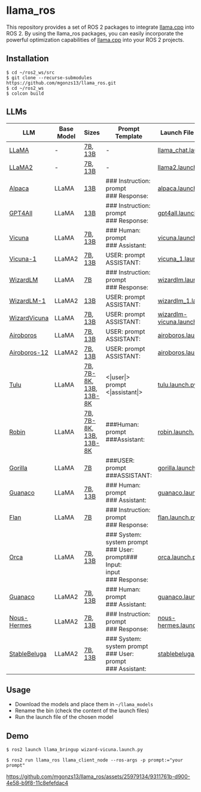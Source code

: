 # llama_ros

This repository provides a set of ROS 2 packages to integrate [llama.cpp](https://github.com/ggerganov/llama.cpp) into ROS 2. By using the llama_ros packages, you can easily incorporate the powerful optimization capabilities of [llama.cpp](https://github.com/ggerganov/llama.cpp) into your ROS 2 projects.

## Installation

```shell
$ cd ~/ros2_ws/src
$ git clone --recurse-submodules https://github.com/mgonzs13/llama_ros.git
$ cd ~/ros2_ws
$ colcon build
```


## LLMs

| LLM | Base Model | Sizes | Prompt Template | Launch File Example |
| ------------- | ------------- | ------------- | ------------- | ------------- |
| [LLaMA](https://ai.meta.com/blog/large-language-model-llama-meta-ai/) | - | [7B](https://huggingface.co/TheBloke/LLaMa-7B-GGML), [13B](https://huggingface.co/TheBloke/LLaMa-13B-GGML) | - | [llama_chat.launch.py](llama_bringup/launch/llama_chat.launch.py) |
| [LLaMA2](https://ai.meta.com/blog/large-language-model-llama-meta-ai/) | - | [7B](https://huggingface.co/TheBloke/Llama-2-7B-GGML), [13B](https://huggingface.co/TheBloke/Llama-2-13B-GGML) | - | [llama2.launch.py](llama_bringup/launch/llama2.launch.py) |
| [Alpaca](https://crfm.stanford.edu/2023/03/13/alpaca.html) | LLaMA | [13B](https://huggingface.co/TheBloke/gpt4-x-alpaca-13B-GGML) | \#\#\# Instruction: prompt<br />\#\#\# Response: | [alpaca.launch.py](llama_bringup/launch/alpaca.launch.py) |
| [GPT4All](https://gpt4all.io/index.html) | LLaMA | [13B](https://huggingface.co/TheBloke/GPT4All-13B-snoozy-GGML) | \#\#\# Instruction: prompt<br />\#\#\# Response: | [gpt4all.launch.py](llama_bringup/launch/gpt4all.launch.py) |
| [Vicuna](https://lmsys.org/blog/2023-03-30-vicuna/) | LLaMA | [7B](https://huggingface.co/TheBloke/Vicuna-7B-CoT-GGML), [13B](https://huggingface.co/TheBloke/Vicuna-13B-CoT-GGML) | \#\#\# Human: prompt<br />\#\#\# Assistant: | [vicuna.launch.py](llama_bringup/launch/vicuna.launch.py) |
| [Vicuna-1](https://lmsys.org/blog/2023-03-30-vicuna/) | LLaMA2 | [7B](https://huggingface.co/TheBloke/vicuna-7B-v1.5-GGML), [13B](https://huggingface.co/TheBloke/vicuna-13B-v1.5-GGML) | USER: prompt<br />ASSISTANT: | [vicuna_1.launch.py](llama_bringup/launch/vicuna_1.launch.py) |
| [WizardLM](https://github.com/nlpxucan/WizardLM) | LLaMA | [7B](https://huggingface.co/TheBloke/wizardLM-7B-GGML) | \#\#\# Instruction: prompt<br />\#\#\# Response: | [wizardlm.launch.py](llama_bringup/launch/wizardlm.launch.py) |
| [WizardLM-1](https://github.com/nlpxucan/WizardLM) | LLaMA2 | [13B](https://huggingface.co/TheBloke/WizardLM-1.0-Uncensored-Llama2-13B-GGML) | USER: prompt<br />ASSISTANT: | [wizardlm_1.launch.py](llama_bringup/launch/wizardlm_1.launch.py) |
| [WizardVicuna](https://github.com/melodysdreamj/WizardVicunaLM) | LLaMA | [7B](https://huggingface.co/TheBloke/Wizard-Vicuna-7B-Uncensored-GGML), [13B](https://huggingface.co/TheBloke/Wizard-Vicuna-13B-Uncensored-GGML) | USER: prompt<br />ASSISTANT: | [wizardlm-vicuna.launch.py](llama_bringup/launch/wizard-vicuna.launch.py) |
[Airoboros](https://github.com/jondurbin/airoboros) | LLaMA | [7B](https://huggingface.co/TheBloke/airoboros-7B-gpt4-1.4-GGML), [13B](https://huggingface.co/TheBloke/airoboros-13B-gpt4-1.4-GGML) | USER: prompt<br />ASSISTANT: | [airoboros.launch.py](llama_bringup/launch/airoboros.launch.py) |
[Airoboros-12](https://github.com/jondurbin/airoboros) | LLaMA2 | [7B](https://huggingface.co/TheBloke/airoboros-l2-7b-gpt4-2.0-GGML), [13B](https://huggingface.co/TheBloke/airoboros-l2-13b-gpt4-2.0-GGML) | USER: prompt<br />ASSISTANT: | [airoboros.launch.py](llama_bringup/launch/airoboros.launch.py) |
[Tulu](https://github.com/allenai/open-instruct) | LLaMA | [7B](https://huggingface.co/TheBloke/tulu-7B-GGML), [7B-8K](https://huggingface.co/TheBloke/tulu-7B-SuperHOT-8K-GGML), [13B](https://huggingface.co/TheBloke/tulu-13B-GGML), [13B-8K](https://huggingface.co/TheBloke/tulu-13B-SuperHOT-8K-GGML) | <\|user\|><br />prompt<br /><\|assistant\|> | [tulu.launch.py](llama_bringup/launch/tulu.launch.py) |
[Robin](https://github.com/OptimalScale/LMFlow/) | LLaMA | [7B](https://huggingface.co/TheBloke/robin-7B-v2-GGML), [7B-8K](https://huggingface.co/TheBloke/Robin-7B-v2-SuperHOT-8K-GGML), [13B](https://huggingface.co/TheBloke/robin-13B-v2-GGML), [13B-8K](https://huggingface.co/TheBloke/Robin-13B-v2-SuperHOT-8K-GGML) | \#\#\#Human: prompt<br />\#\#\#Assistant: | [robin.launch.py](llama_bringup/launch/robin.launch.py) |
[Gorilla](https://shishirpatil.github.io/gorilla/) | LLaMA | [7B](https://huggingface.co/TheBloke/gorilla-7B-GGML) | \#\#\#USER: prompt<br />\#\#\#ASSISTANT: | [gorilla.launch.py](llama_bringup/launch/gorilla.launch.py) |
[Guanaco](https://github.com/artidoro/qlora) | LLaMA | [7B](https://huggingface.co/TheBloke/guanaco-7B-GGML), [13B](https://huggingface.co/TheBloke/guanaco-13B-GGML) | \#\#\# Human: prompt<br />\#\#\# Assistant: | [guanaco.launch.py](llama_bringup/launch/guanaco.launch.py) |
[Flan](https://huggingface.co/conceptofmind/Flan-Open-Llama-7b) | LLaMA | [7B](https://huggingface.co/TheBloke/Flan-OpenLlama-7B-GGML) | \#\#\# Instruction: prompt<br />\#\#\# Response: | [flan.launch.py](llama_bringup/launch/flan.launch.py) |
[Orca](https://huggingface.co/conceptofmind/Flan-Open-Llama-7b) | LLaMA | [7B](https://huggingface.co/TheBloke/orca_mini_v2_7B-GGML), [13B](https://huggingface.co/TheBloke/orca_mini_v2_13B-GGML) | \#\#\# System:<br />system prompt<br />\#\#\# User:<br />prompt\#\#\# Input:<br />input<br />\#\#\# Response: | [orca.launch.py](llama_bringup/launch/orca.launch.py) |
[Guanaco](https://github.com/artidoro/qlora) | LLaMA2 | [7B](https://huggingface.co/TheBloke/llama-2-7B-Guanaco-QLoRA-GGML), [13B](https://huggingface.co/TheBloke/llama-2-13B-Guanaco-QLoRA-GGML) | \#\#\# Human: prompt<br />\#\#\# Assistant: | [guanaco.launch.py](llama_bringup/launch/guanaco.launch.py) |
[Nous-Hermes](https://huggingface.co/NousResearch) | LLaMA2 | [7B](https://huggingface.co/TheBloke/Nous-Hermes-Llama-2-7B-GGML), [13B](https://huggingface.co/TheBloke/Nous-Hermes-Llama2-GGML) | \#\#\# Instruction: prompt<br />\#\#\# Response: | [nous-hermes.launch.py](llama_bringup/launch/nous-hermes.launch.py) |
[StableBeluga](https://huggingface.co/stabilityai) | LLaMA2 | [7B](https://huggingface.co/TheBloke/StableBeluga-7B-GGML), [13B](https://huggingface.co/TheBloke/StableBeluga-13B-GGML) | \#\#\# System:<br />system prompt<br />\#\#\# User:<br />prompt<br />\#\#\# Assistant: | [stablebeluga.launch.py](llama_bringup/launch/stablebeluga.launch.py) |


## Usage

  - Download the models and place them in `~/llama_models` 
  - Rename the bin (check the content of the launch files)
  - Run the launch file of the chosen model


## Demo

```shell
$ ros2 launch llama_bringup wizard-vicuna.launch.py
```

```shell
$ ros2 run llama_ros llama_client_node --ros-args -p prompt:="your prompt"
```

<!-- https://user-images.githubusercontent.com/25979134/229344687-9dda3446-9f1f-40ab-9723-9929597a042c.mp4 -->
https://github.com/mgonzs13/llama_ros/assets/25979134/9311761b-d900-4e58-b9f8-11c8efefdac4

